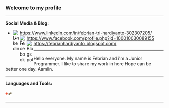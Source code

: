 ### Welcome to my profile

---

**Social Media & Blog:**

- <a target="_blank" href="https://www.linkedin.com/in/febrian-tri-hardiyanto-302307205/"><img align="left" alt="Linkedin" width="22px" src="https://upload.wikimedia.org/wikipedia/commons/e/e9/Linkedin_icon.svg" /></a> https://www.linkedin.com/in/febrian-tri-hardiyanto-302307205/
- <a target="_blank" href="https://www.facebook.com/profile.php?id=100010030089155"><img align="left" alt="Facebook" width="22px" src="https://upload.wikimedia.org/wikipedia/commons/5/51/Facebook_f_logo_%282019%29.svg" /></a> https://www.facebook.com/profile.php?id=100010030089155
- <a target="_blank" href="https://febrianhardiyanto.blogspot.com/"><img align="left" alt="Blogspot" width="22px" src="https://upload.wikimedia.org/wikipedia/commons/thumb/3/31/Blogger.svg/180px-Blogger.svg.png" /></a> https://febrianhardiyanto.blogspot.com/
---

Hello everyone. My name is Febrian and i'm a Junior Programmer.
I like to share my work in here
Hope can be better one day. Aamiin.

---

**Languages and Tools:**

<code><img height="20" src="https://raw.githubusercontent.com/github/explore/80688e429a7d4ef2fca1e82350fe8e3517d3494d/topics/git/git.png"></code>

---
